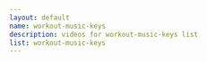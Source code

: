 ```yaml
--- 
layout: default
name: workout-music-keys
description: videos for workout-music-keys list
list: workout-music-keys
---
```


<div class="player">
<div id="player"><!-- "https://www.youtube.com/watch?v={{site.data.lists[page.list][0]}}" --></div>
</div>


